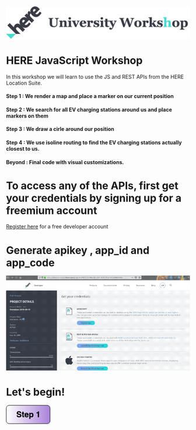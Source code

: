 ![HERE Logo](https://github.com/heremaps/devrel-workshops/blob/master/javascript/intro-shruti/img/hereWsLogo.png) 
# HERE JavaScript Workshop 
In this workshop we will learn to use the JS and REST APIs from the HERE Location Suite.

#### Step 1 : We render a map and place a marker on our current position
#### Step 2 : We search for all EV charging stations around us and place markers on them
#### Step 3 : We draw a cirle around our position
#### Step 4 : We use isoline routing to find the EV charging stations actually closest to us.
#### Beyond : Final code with visual customizations.

# To access any of the APIs, first get your credentials by signing up for a freemium account

[Register here](https://developer.here.com/events/community-germany) for a free developer account</br>
# Generate apikey , app_id and app_code
![Folding in action](https://github.com/heremaps/devrel-workshops/blob/master/javascript/intro-shruti/img/register.gif)

# Let's begin!

[![Foo](https://github.com/heremaps/devrel-workshops/blob/master/javascript/intro-shruti/img/s1.png)](https://github.com/heremaps/devrel-workshops/blob/master/javascript/intro-shruti/Step1.md) 





